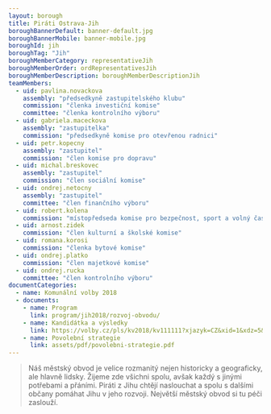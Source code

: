 ```yaml
---
layout: borough
title: Piráti Ostrava-Jih
boroughBannerDefault: banner-default.jpg
boroughBannerMobile: banner-mobile.jpg
boroughId: jih
boroughTag: "Jih"
boroughMemberCategory: representativeJih
boroughMemberOrder: ordRepresentativesJih
boroughMemberDescription: boroughMemberDescriptionJih
teamMembers:
  - uid: pavlina.novackova
    assembly: "předsedkyně zastupitelského klubu"
    commission: "členka investiční komise"
    committee: "členka kontrolního výboru"
  - uid: gabriela.maceckova
    assembly: "zastupitelka"
    commission: "předsedkyně komise pro otevřenou radnici"
  - uid: petr.kopecny
    assembly: "zastupitel"
    commission: "člen komise pro dopravu"
  - uid: michal.breskovec
    assembly: "zastupitel"
    commission: "člen sociální komise"
  - uid: ondrej.netocny
    assembly: "zastupitel"
    committee: "člen finančního výboru"
  - uid: robert.kolena
    commission: "místopředseda komise pro bezpečnost, sport a volný čas"
  - uid: arnost.zidek
    commission: "člen kulturní a školské komise"
  - uid: romana.korosi
    commission: "členka bytové komise"
  - uid: ondrej.platko
    commission: "člen majetkové komise"
  - uid: ondrej.rucka
    committee: "člen kontrolního výboru"
documentCategories:
  - name: Komunální volby 2018
  - documents:
    - name: Program
      link: program/jih2018/rozvoj-obvodu/
    - name: Kandidátka a výsledky
      link: https://volby.cz/pls/kv2018/kv111111?xjazyk=CZ&xid=1&xdz=5&xnumnuts=8106&xobec=546135&xstrana=720&xstat=0&xvyber=0
    - name: Povolební strategie
      link: assets/pdf/povolebni-strategie.pdf
---
```


> Náš městský obvod je velice rozmanitý nejen historicky a geograficky, ale hlavně lidsky. Žijeme zde všichni spolu, avšak každý s jinými potřebami a přáními. Piráti z Jihu chtějí naslouchat a spolu s dalšími občany pomáhat Jihu v jeho rozvoji. Největší městský obvod si tu péči zaslouží.

<!-- <section class="o-section o-section--spaceBot">
  <div class="o-section-inner">
    <div class="o-section-block">
      <div class="c-BasicPage">
        <div class="c-BasicPage-content" style="margin: auto; max-width: 900px;">
          {% assign program = site.program | where: "campaignCategoryUid","jih2018" | sort: 'order' %}
          <div class="row small-up-3 medium-up-5 large-up-5">
            {% for item in program %}
              <div class="column column-block">
                <a href="{{ item.url | relative_url }}">
                  <img class="program-icon" src="{{ item.img | prepend: 'assets/img/' | relative_url }}" alt="{{item.shortTitle}}" />
                  <center>
                    <h6>{{item.shortTitle}}</h6>
                  </center>
                </a>
              </div>
            {% endfor %}
          </div>
        </div>
      </div>
    </div>
  </div>
</section>
-->
